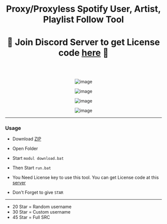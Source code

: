 <br/>
<div align="center">

  # Proxy/Proxyless Spotify User, Artist, Playlist Follow Tool
  
<h1>
🌟 Join Discord Server to get License code <a href="https://discord.gg/follower">here</a> 🌟
</h1>
<br><br>  
 
 ![image](https://media.discordapp.net/attachments/924288616329523201/1003996783900360855/unknown.png?width=960&height=192)

  ![image](https://media.discordapp.net/attachments/924288616329523201/1003997195357405224/unknown.png?width=960&height=398)

  ![image](https://media.discordapp.net/attachments/924288616329523201/1003997484915363912/unknown.png?width=960&height=457)

  ![image](https://media.discordapp.net/attachments/924288616329523201/1003997925208227880/unknown.png?width=960&height=428)
</div>

--------------------------------------

### Usage

- Download [ZIP](https://github.com/axelancexld/Spotify-Tool/archive/refs/heads/main.zip)
- Open Folder
- Start `modul download.bat`
- Then Start `run.bat`

- You Need License key to use this tool. You can get License code at this <a href="https://discord.gg/follower">server</a> 
- Don't Forget to give `STAR`
--------------------------------------

- 20 Star = Random username
- 30 Star = Custom username
- 45 Star = Full SRC
